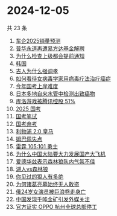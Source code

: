 # 2024-12-05

共 23 条

<!-- BEGIN -->
<!-- 最后更新时间 Thu Dec 05 2024 17:14:55 GMT+0800 (China Standard Time) -->

1. [车企2025销量预测](https://www.zhihu.com/search?q=%E8%BD%A6%E4%BC%812025%E9%94%80%E9%87%8F%E9%A2%84%E6%B5%8B)
1. [普华永道再遭易方达基金解聘](https://www.zhihu.com/search?q=%E6%99%AE%E5%8D%8E%E6%B0%B8%E9%81%93%E5%86%8D%E9%81%AD%E6%98%93%E6%96%B9%E8%BE%BE%E5%9F%BA%E9%87%91%E8%A7%A3%E8%81%98)
1. [为什么检查上级都会提前通知](https://www.zhihu.com/search?q=%E4%B8%BA%E4%BB%80%E4%B9%88%E6%A3%80%E6%9F%A5%E4%B8%8A%E7%BA%A7%E9%83%BD%E4%BC%9A%E6%8F%90%E5%89%8D%E9%80%9A%E7%9F%A5)
1. [韩国](https://www.zhihu.com/search?q=%E9%9F%A9%E5%9B%BD)
1. [古人为什么强调孝](https://www.zhihu.com/search?q=%E5%8F%A4%E4%BA%BA%E4%B8%BA%E4%BB%80%E4%B9%88%E5%BC%BA%E8%B0%83%E5%AD%9D)
1. [如何看待女病毒学家用病毒疗法治疗癌症](https://www.zhihu.com/search?q=%E5%A6%82%E4%BD%95%E7%9C%8B%E5%BE%85%E5%A5%B3%E7%97%85%E6%AF%92%E5%AD%A6%E5%AE%B6%E7%94%A8%E7%97%85%E6%AF%92%E7%96%97%E6%B3%95%E6%B2%BB%E7%96%97%E7%99%8C%E7%97%87)
1. [今年国考上岸难度](https://www.zhihu.com/search?q=%E4%BB%8A%E5%B9%B4%E5%9B%BD%E8%80%83%E4%B8%8A%E5%B2%B8%E9%9A%BE%E5%BA%A6)
1. [日本多地自来水管中检测出致癌物](https://www.zhihu.com/search?q=%E6%97%A5%E6%9C%AC%E5%A4%9A%E5%9C%B0%E8%87%AA%E6%9D%A5%E6%B0%B4%E7%AE%A1%E4%B8%AD%E6%A3%80%E6%B5%8B%E5%87%BA%E8%87%B4%E7%99%8C%E7%89%A9)
1. [库洛游戏被腾讯控股 51%](https://www.zhihu.com/search?q=%E5%BA%93%E6%B4%9B%E6%B8%B8%E6%88%8F%E8%A2%AB%E8%85%BE%E8%AE%AF%E6%8E%A7%E8%82%A1%2051%25)
1. [2025 国考](https://www.zhihu.com/search?q=2025%20%E5%9B%BD%E8%80%83)
1. [国考笔试](https://www.zhihu.com/search?q=%E5%9B%BD%E8%80%83%E7%AC%94%E8%AF%95)
1. [国考弃考](https://www.zhihu.com/search?q=%E5%9B%BD%E8%80%83%E5%BC%83%E8%80%83)
1. [利物浦 2:0 皇马](https://www.zhihu.com/search?q=%E5%88%A9%E7%89%A9%E6%B5%A6%202%3A0%20%E7%9A%87%E9%A9%AC)
1. [姆巴佩失点](https://www.zhihu.com/search?q=%E5%A7%86%E5%B7%B4%E4%BD%A9%E5%A4%B1%E7%82%B9)
1. [雷霆 105:101 勇士](https://www.zhihu.com/search?q=%E9%9B%B7%E9%9C%86%20105%3A101%20%E5%8B%87%E5%A3%AB)
1. [为什么中国大陆要大力发展国产大飞机](https://www.zhihu.com/search?q=%E4%B8%BA%E4%BB%80%E4%B9%88%E4%B8%AD%E5%9B%BD%E5%A4%A7%E9%99%86%E8%A6%81%E5%A4%A7%E5%8A%9B%E5%8F%91%E5%B1%95%E5%9B%BD%E4%BA%A7%E5%A4%A7%E9%A3%9E%E6%9C%BA)
1. [爱德华兹表示森林狼队内气氛不佳](https://www.zhihu.com/search?q=%E7%88%B1%E5%BE%B7%E5%8D%8E%E5%85%B9%E8%A1%A8%E7%A4%BA%E6%A3%AE%E6%9E%97%E7%8B%BC%E9%98%9F%E5%86%85%E6%B0%94%E6%B0%9B%E4%B8%8D%E4%BD%B3)
1. [湖人vs森林狼](https://www.zhihu.com/search?q=%E6%B9%96%E4%BA%BAvs%E6%A3%AE%E6%9E%97%E7%8B%BC)
1. [你见过的狠人有多绝](https://www.zhihu.com/search?q=%E4%BD%A0%E8%A7%81%E8%BF%87%E7%9A%84%E7%8B%A0%E4%BA%BA%E6%9C%89%E5%A4%9A%E7%BB%9D)
1. [为何诸葛亮墓始终无人敢盗](https://www.zhihu.com/search?q=%E4%B8%BA%E4%BD%95%E8%AF%B8%E8%91%9B%E4%BA%AE%E5%A2%93%E5%A7%8B%E7%BB%88%E6%97%A0%E4%BA%BA%E6%95%A2%E7%9B%97)
1. [俄24岁女演员被巨浪卷走身亡](https://www.zhihu.com/search?q=%E4%BF%8424%E5%B2%81%E5%A5%B3%E6%BC%94%E5%91%98%E8%A2%AB%E5%B7%A8%E6%B5%AA%E5%8D%B7%E8%B5%B0%E8%BA%AB%E4%BA%A1)
1. [中国发现千吨金矿引发外媒关注](https://www.zhihu.com/search?q=%E4%B8%AD%E5%9B%BD%E5%8F%91%E7%8E%B0%E5%8D%83%E5%90%A8%E9%87%91%E7%9F%BF%E5%BC%95%E5%8F%91%E5%A4%96%E5%AA%92%E5%85%B3%E6%B3%A8)
1. [官方证实 OPPO 杭州全球总部停工](https://www.zhihu.com/search?q=%E5%AE%98%E6%96%B9%E8%AF%81%E5%AE%9E%20OPPO%20%E6%9D%AD%E5%B7%9E%E5%85%A8%E7%90%83%E6%80%BB%E9%83%A8%E5%81%9C%E5%B7%A5)

<!-- END -->
